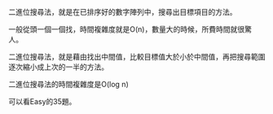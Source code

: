 二進位搜尋法，就是在已排序好的數字陣列中，搜尋出目標項目的方法。

一般從頭一個一個找，時間複雜度就是O(n)，數量大的時候，所費時間就很驚人。

二進位搜尋法，就是藉由找出中間值，比較目標值大於小於中間值，再把搜尋範圍逐次縮小成上次的一半的方法。

二進位搜尋法的時間複雜度是O(log n)

可以看Easy的35題。